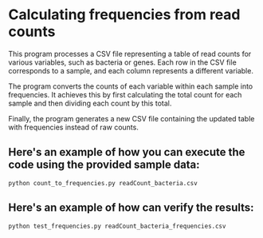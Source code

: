 # Calculating frequencies from read counts 

This program processes a CSV file representing a table of read counts for various variables, such as bacteria or genes. Each row in the CSV file corresponds to a sample, and each column represents a different variable.

The program converts the counts of each variable within each sample into frequencies. It achieves this by first calculating the total count for each sample and then dividing each count by this total.

Finally, the program generates a new CSV file containing the updated table with frequencies instead of raw counts.

## Here's an example of how you can execute the code using the provided sample data:

    python count_to_frequencies.py readCount_bacteria.csv

## Here's an example of how can verify the results:

    python test_frequencies.py readCount_bacteria_frequencies.csv